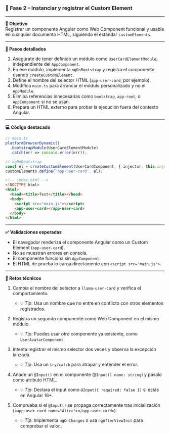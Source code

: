 ### 🔹 Fase 2 – Instanciar y registrar el Custom Element

---

**🎯 Objetivo**  
Registrar un componente Angular como Web Component funcional y usable en cualquier documento HTML, siguiendo el estándar `customElements`.

---

**🔧 Pasos detallados**

1. Asegúrate de tener definido un módulo como `UserCardElementModule`, independiente del `AppComponent`.
2. En ese módulo, implementa `ngDoBootstrap` y registra el componente usando `createCustomElement`.
3. Define el nombre del selector HTML (`app-user-card`, por ejemplo).
4. Modifica `main.ts` para arrancar el módulo personalizado y no el `AppModule`.
5. Elimina referencias innecesarias como `bootstrap`, `app-root`, o `AppComponent` si no se usan.
6. Prepara un HTML externo para probar la ejecución fuera del contexto Angular.

---

**💻 Código destacado**

```ts
// main.ts
platformBrowserDynamic()
  .bootstrapModule(UserCardElementModule)
  .catch(err => console.error(err));
```

```ts
// ngDoBootstrap
const el = createCustomElement(UserCardComponent, { injector: this.injector });
customElements.define('app-user-card', el);
```

```html
<!-- index.html -->
<!DOCTYPE html>
<html>
  <head><title>Test</title></head>
  <body>
    <script src="main.js"></script>
    <app-user-card></app-user-card>
  </body>
</html>
```

---

**✅ Validaciones esperadas**

- El navegador renderiza el componente Angular como un Custom Element (`app-user-card`).
- No se muestran errores en consola.
- El componente funciona sin `AppComponent`.
- El HTML de prueba lo carga directamente con `<script src="main.js">`.

---

**🧪 Retos técnicos**

1. Cambia el nombre del selector a `llama-user-card` y verifica el comportamiento.
   - 💡 *Tip*: Usa un nombre que no entre en conflicto con otros elementos registrados.

2. Registra un segundo componente como Web Component en el mismo módulo.
   - 💡 *Tip*: Puedes usar otro componente ya existente, como `UserAvatarComponent`.

3. Intenta registrar el mismo selector dos veces y observa la excepción lanzada.
   - 💡 *Tip*: Usa un `try/catch` para atrapar y entender el error.

4. Añade un `@Input()` en el componente (`@Input() name: string`) y pásalo como atributo HTML.
   - 💡 *Tip*: Declara el input como `@Input({ required: false })` si estás en Angular 16+.

5. Comprueba si el `@Input()` se propaga correctamente tras inicialización (`<app-user-card name="Alice"></app-user-card>`).
   - 💡 *Tip*: Implementa `ngOnChanges` o usa `ngAfterViewInit` para comprobar el valor..
